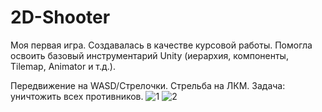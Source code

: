 # 2D-Shooter
Моя первая игра. Создавалась в качестве курсовой работы. Помогла освоить базовый инструментарий Unity (иерархия, компоненты, Tilemap, Animator и т.д.).

Передвижение на WASD/Стрелочки. Стрельба на ЛКМ. Задача: уничтожить всех противников.
![1](https://user-images.githubusercontent.com/74771589/201474023-3f429e1e-04f4-498b-9f83-bb04b143437a.png)
![2](https://user-images.githubusercontent.com/74771589/201474037-9fa24fad-c797-45d2-8b3a-028423e32c2e.png)
